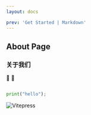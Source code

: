 ```yaml
---
layout: docs

prev: 'Get Started | Markdown'
---
```



## About Page

### 关于我们



:tada: :100:



```python

print("hello");

```

![Vitepress](/vitepress.png)